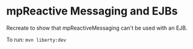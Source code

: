 # mpReactive Messaging and EJBs

Recreate to show that mpReactiveMessaging can't be used with an EJB.  

To run: `mvn liberty:dev`